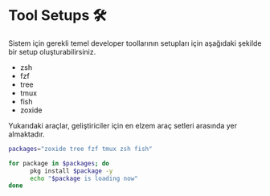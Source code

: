 # Tool Setups 🛠️

Sistem için gerekli temel developer toollarının setupları için aşağıdaki şekilde bir setup oluşturabilirsiniz.

- zsh
- fzf
- tree
- tmux
- fish
- zoxide

Yukarıdaki araçlar, geliştiriciler için en elzem araç setleri arasında yer almaktadır.

```bash
packages="zoxide tree fzf tmux zsh fish"

for package in $packages; do
      pkg install $package -y
      echo "$package is loading now"
done
```

